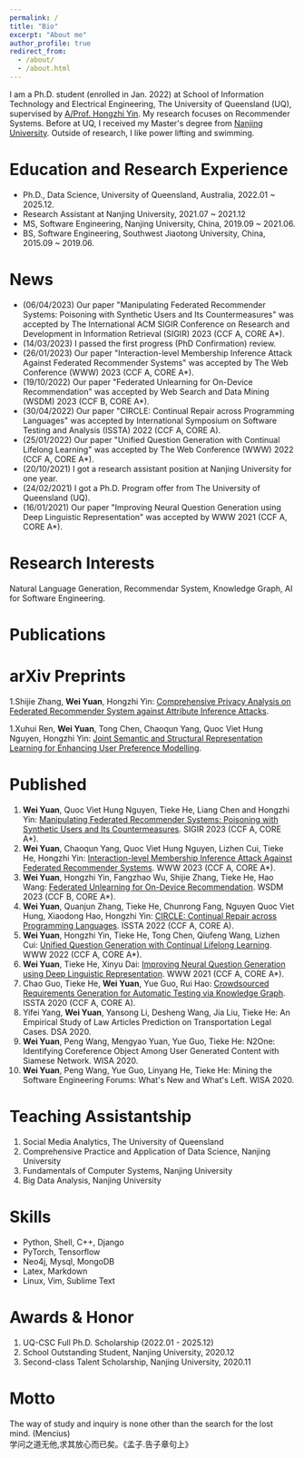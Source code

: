 ```yaml
---
permalink: /
title: "Bio"
excerpt: "About me"
author_profile: true
redirect_from: 
  - /about/
  - /about.html
---
```

I am a Ph.D. student (enrolled in Jan. 2022) at School of Information Technology and Electrical Engineering, The University of Queensland (UQ), supervised by [A/Prof. Hongzhi Yin](https://sites.google.com/view/hongzhi-yin/home). My research focuses on Recommender Systems. <!-- Knowledge Graph, Natural Language Processing, and AI for Software Engineering.  -->Before at UQ, I received my Master's degree from [Nanjing University](https://www.nju.edu.cn). Outside of research, I like power lifting and swimming. 

<!-- I am a final-year master student at Software Institute, [Nanjing University](https://www.nju.edu.cn), studying natural language processing, supervised by [Dr. Tieke He](http://hetieke.cn). Specially, my research focuses on text generation, such as dialogue system and question generation. Before at Nanjing University, I received my Bachelor's degree from [Southwest Jiaotong University](https://www.swjtu.edu.cn). Outside of NLP I like power lifting and watching basketball games.  -->
<!-- In 2022, I will be a Ph.D. candidate at University of Queensland, Australia, supervised by [A/Prof. Yin](https://sites.google.com/view/hongzhi-yin/home). -->

Education and Research Experience
======
* Ph.D., Data Science, University of Queensland, Australia, 2022.01 ~ 2025.12.
* Research Assistant at Nanjing University, 2021.07 ~ 2021.12
* MS, Software Engineering, Nanjing University, China, 2019.09 ~ 2021.06.
* BS, Software Engineering, Southwest Jiaotong University, China, 2015.09 ~ 2019.06.

News
======
* (06/04/2023) Our paper "Manipulating Federated Recommender Systems: Poisoning with Synthetic Users and Its Countermeasures" was accepted by The International ACM SIGIR Conference on Research and Development in Information Retrieval (SIGIR) 2023 (CCF A, CORE A*).
* (14/03/2023) I passed the first progress (PhD Confirmation) review.
* (26/01/2023) Our paper "Interaction-level Membership Inference Attack Against Federated Recommender Systems" was accepted by The Web Conference (WWW) 2023 (CCF A, CORE A*).
* (19/10/2022) Our paper "Federated Unlearning for On-Device Recommendation" was accepted by Web Search and Data Mining (WSDM) 2023 (CCF B, CORE A*).
* (30/04/2022) Our paper "CIRCLE: Continual Repair across Programming Languages" was accepted by International Symposium on Software Testing and Analysis (ISSTA) 2022 (CCF A, CORE A).
* (25/01/2022) Our paper "Unified Question Generation with Continual Lifelong Learning" was accepted by The Web Conference (WWW) 2022 (CCF A, CORE A*).
* (20/10/2021) I got a research assistant position at Nanjing University for one year.
* (24/02/2021) I got a Ph.D. Program offer from The University of Queensland (UQ).
* (16/01/2021) Our paper "Improving Neural Question Generation using Deep Linguistic Representation" was accepted by WWW 2021 (CCF A, CORE A*).

Research Interests
======
Natural Language Generation, Recommendar System, Knowledge Graph, AI for Software Engineering.

Publications
======

arXiv Preprints
=====
1.Shijie Zhang, **Wei Yuan**, Hongzhi Yin: [Comprehensive Privacy Analysis on Federated Recommender System against Attribute Inference Attacks](https://arxiv.org/abs/2205.11857).

1.Xuhui Ren, **Wei Yuan**, Tong Chen, Chaoqun Yang, Quoc Viet Hung Nguyen, Hongzhi Yin: [Joint Semantic and Structural Representation Learning for Enhancing User Preference Modelling](https://arxiv.org/abs/2304.12083).

Published
=====
1. **Wei Yuan**, Quoc Viet Hung Nguyen, Tieke He, Liang Chen and Hongzhi Yin: [Manipulating Federated Recommender Systems: Poisoning with Synthetic Users and Its Countermeasures](https://arxiv.org/abs/2304.03054). SIGIR 2023 (CCF A, CORE A*).
1. **Wei Yuan**, Chaoqun Yang, Quoc Viet Hung Nguyen, Lizhen Cui, Tieke He, Hongzhi Yin: [Interaction-level Membership Inference Attack Against Federated Recommender Systems](http://arxiv.org/abs/2301.10964). WWW 2023 (CCF A, CORE A*).
1. **Wei Yuan**, Hongzhi Yin, Fangzhao Wu, Shijie Zhang, Tieke He, Hao Wang: [Federated Unlearning for On-Device Recommendation](http://arxiv.org/abs/2210.10958). WSDM 2023 (CCF B, CORE A*).
1. **Wei Yuan**, Quanjun Zhang, Tieke He, Chunrong Fang, Nguyen Quoc Viet Hung, Xiaodong Hao, Hongzhi Yin: [CIRCLE: Continual Repair across Programming Languages](https://arxiv.org/abs/2205.10956). ISSTA 2022 (CCF A, CORE A).
1. **Wei Yuan**, Hongzhi Yin, Tieke He, Tong Chen, Qiufeng Wang, Lizhen Cui: [Unified Question Generation with Continual Lifelong Learning](https://dl.acm.org/doi/10.1145/3485447.3511930). WWW 2022 (CCF A, CORE A*).
1. **Wei Yuan**, Tieke He, Xinyu Dai: [Improving Neural Question Generation using Deep Linguistic Representation](https://dl.acm.org/doi/fullHtml/10.1145/3442381.3449975). WWW 2021 (CCF A, CORE A*).
1. Chao Guo, Tieke He, **Wei Yuan**, Yue Guo, Rui Hao: [Crowdsourced Requirements Generation for Automatic Testing via Knowledge Graph](https://dl.acm.org/doi/10.1145/3395363.3404363). ISSTA 2020 (CCF A, CORE A).
1. Yifei Yang, **Wei Yuan**, Yansong Li, Desheng Wang, Jia Liu, Tieke He: An Empirical Study of Law Articles Prediction on Transportation Legal Cases. DSA 2020.
1. **Wei Yuan**, Peng Wang, Mengyao Yuan, Yue Guo, Tieke He: N2One: Identifying Coreference Object Among User Generated Content with Siamese Network. WISA 2020.
1. **Wei Yuan**, Peng Wang, Yue Guo, Linyang He, Tieke He: Mining the Software Engineering Forums: What's New and What's Left. WISA 2020.

Teaching Assistantship
======
1. Social Media Analytics, The University of Queensland
1. Comprehensive Practice and Application of Data Science, Nanjing University
1. Fundamentals of Computer Systems, Nanjing University
1. Big Data Analysis, Nanjing University

Skills
======
* Python, Shell, C++, Django
* PyTorch, Tensorflow
* Neo4j, Mysql, MongoDB
* Latex, Markdown
* Linux, Vim, Sublime Text

Awards & Honor
======
1. UQ-CSC Full Ph.D. Scholarship (2022.01 - 2025.12)
1. School Outstanding Student, Nanjing University, 2020.12
1. Second-class Talent Scholarship, Nanjing University, 2020.11

Motto
======
The way of study and inquiry is none other than the search for the lost mind. (Mencius)  
学问之道无他,求其放心而已矣。《孟子.告子章句上》

